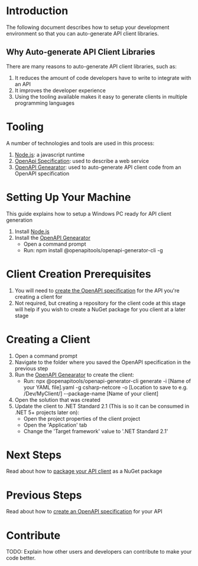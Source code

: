 # Introduction 
The following document describes how to setup your development environment so that you can auto-generate API client libraries.

## Why Auto-generate API Client Libraries
There are many reasons to auto-generate API client libraries, such as:
1. It reduces the amount of code developers have to write to integrate with an API
2. It improves the developer experience
3. Using the tooling available makes it easy to generate clients in multiple programming languages

# Tooling
A number of technologies and tools are used in this process:
1. [Node.js](https://nodejs.org/en/): a javascript runtime
2. [OpenApi Specification](https://swagger.io/specification/): used to describe a web service
3. [OpenAPI Genearator](https://openapi-generator.tech/): used to auto-generate API client code from an OpenAPI specification
  
# Setting Up Your Machine
This guide explains how to setup a Windows PC ready for API client generation

1. Install [Node.js](https://nodejs.org/en/)
2. Install the [OpenAPI Genearator](https://openapi-generator.tech/)
    * Open a command prompt
    * Run: npm install @openapitools/openapi-generator-cli -g

# Client Creation Prerequisites 

1. You will need to [create the OpenAPI specification](generating-an-openapi-spec-for-the-localgov-ims-api.md) for the API you're creating a client for
2. Not required, but creating a repository for the client code at this stage will help if you wish to create a NuGet package for you client at a later stage

# Creating a Client

1. Open a command prompt
2. Navigate to the folder where you saved the OpenAPI specification in the previous step
3. Run the [OpenAPI Genearator](https://openapi-generator.tech/) to create the client:
    * Run: npx @openapitools/openapi-generator-cli generate -i [Name of your YAML file].yaml -g csharp-netcore -o [Location to save to e.g. /Dev/MyClient/] --package-name [Name of your client]
4. Open the solution that was created
5. Update the client to .NET Standard 2.1 (This is so it can be consumed in .NET 5+ projects later on):
    * Open the project properties of the client project
    * Open the 'Application' tab
    * Change the 'Target framework' value to '.NET Standard 2.1'

# Next Steps

Read about how to [package your API client](packaging-your-api-client.md) as a NuGet package

# Previous Steps

Read about how to [create an OpenAPI specification](generating-an-openapi-spec-for-the-localgov-ims-api.md) for your API


# Contribute
TODO: Explain how other users and developers can contribute to make your code better. 

